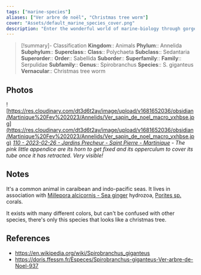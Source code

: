 ```yaml
---
tags: ["marine-species"]
aliases: ["Ver arbre de noël", "Christmas tree worm"]
cover: "Assets/default_marine_species_cover.png"
description: "Enter the wonderful world of marine-biology through gorgeous underwater pictures of marine animals."
---
```

> [!summary]- Classification
**Kingdom**:: Animals
**Phylum**:: Annelida
**Subphylum**::
**Superclass**::
**Class**:: Polychaeta
**Subclass**:: Sedantaria
**Superorder**::
**Order**:: Sabellida
**Suborder**::
**Superfamily**::
**Family**:: Serpulidae
**Subfamily**::
**Genus**:: Spirobranchus
**Species**:: S. giganteus
**Vernacular**:: Christmas tree worm

## Photos
![https://res.cloudinary.com/dt3d6t2ay/image/upload/v1681652036/obsidian/Martinique%20Fev%202023/Annelids/Ver_sapin_de_noel_macro_vxhbse.jpg](https://res.cloudinary.com/dt3d6t2ay/image/upload/v1681652036/obsidian/Martinique%20Fev%202023/Annelids/Ver_sapin_de_noel_macro_vxhbse.jpg)
*[110 - 2023-02-26 - Jardins Precheur - Saint Pierre - Martinique](110%20-%202023-02-26%20-%20Jardins%20Precheur%20-%20Saint%20Pierre%20-%20Martinique.md) - The pink little appendice are its horn to get fixed and its opperculum to cover its tube once it has retracted. Very visible!*


## Notes
It's a common animal in caraibean and indo-pacific seas. It lives in association with [Millepora alcicornis - Sea ginger](Millepora%20alcicornis%20-%20Sea%20ginger.md) hydrozoa, [Porites sp.](Porites%20sp..md) corals. 

It exists with many different colors, but can't be confused with other species, there's only this species that looks like a christmas tree. 

## References
- https://en.wikipedia.org/wiki/Spirobranchus_giganteus
- https://doris.ffessm.fr/Especes/Spirobranchus-giganteus-Ver-arbre-de-Noel-937